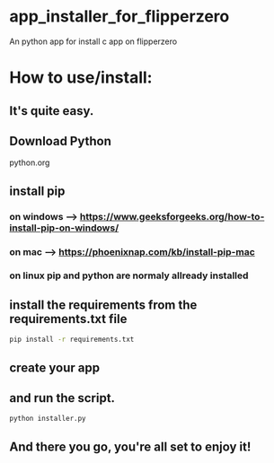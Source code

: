 # app_installer_for_flipperzero
An python app for install c app on flipperzero

# How to use/install: 

## It's quite easy. 
## Download Python
python.org
## install pip
### on windows --> https://www.geeksforgeeks.org/how-to-install-pip-on-windows/
### on mac --> https://phoenixnap.com/kb/install-pip-mac
### on linux pip and python are normaly allready installed
## install the requirements from the requirements.txt file
```bash
pip install -r requirements.txt
```
## create your app
## and run the script. 
```bash
python installer.py
```

## And there you go, you're all set to enjoy it!

